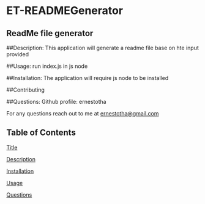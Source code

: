 # ET-READMEGenerator

## **ReadMe file generator**

##Description: 
This application will generate a readme file base on hte input provided


##Usage: 
run index.js in js node


##Installation:
The application will require js node to be installed


##Contributing 



##Questions: 
Github profile: ernestotha

For any questions reach out to me at ernestotha@gmail.com



## Table of Contents


[Title](#Title)

[Description](#Description)

[Installation](#Installation)

[Usage](#Usage)

[Questions](#Questions)
